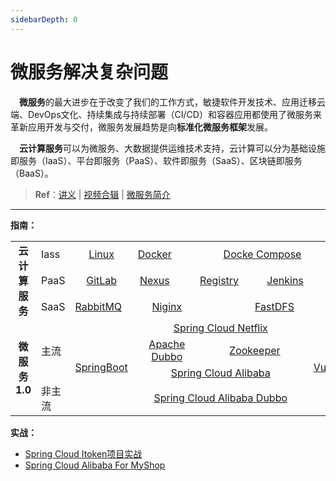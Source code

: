 ```yaml
---
sidebarDepth: 0
---
```

# 微服务解决复杂问题

​	　**微服务**的最大进步在于改变了我们的工作方式，敏捷软件开发技术、应用迁移云端、DevOps文化、持续集成与持续部署（CI/CD）和容器应用都使用了微服务来革新应用开发与交付，微服务发展趋势是向**标准化微服务框架**发展。

​	　**云计算服务**可以为微服务、大数据提供运维技术支持，云计算可以分为基础设施即服务（IaaS）、平台即服务（PaaS）、软件即服务（SaaS）、区块链即服务（BaaS）。



> **Ref**：[讲义](https://www.funtl.com/zh/guide/%E5%BE%AE%E6%9C%8D%E5%8A%A1%E8%A7%A3%E5%86%B3%E5%A4%8D%E6%9D%82%E9%97%AE%E9%A2%98.html) | [视频合辑](https://www.bilibili.com/video/av29384041) | <a href="./introduce.html" target="_blank">微服务简介</a>



<hr>

**指南：**

<table>
    <tr>
        <td rowspan="3" align="center"><b>云计算服务</b></td>    
        <td rowspan="1">Iass</td>
        <td align="center"><a href="./linux.html" target="_blank">Linux</a></td> 
		<td align="center"><a href="./docker.html" target="_blank">Docker</a></td>
        <td colspan="6" align="center">
            <a href="./compose.html" target="_blank">Docke Compose</a>
        </td>
    </tr>
    <tr>
    	<td>PaaS</td>
        <td align="center"><a href="./gitlab.html" target="_blank">GitLab</a></td>
        <td  colspan="2" align="center">
           <a href="./nexus.html" target="_blank">Nexus</a></td>  
        </td> 
        <td  colspan="2" align="center">
           <a href="./registry.html" target="_blank">Registry</a></td> 
        </td> 
        <td  colspan="2" align="center">
           <a href="./registry.html" target="_blank">Jenkins</a></td>
        </td> 
        <td></td
    </tr>
    <tr>
    	<td>SaaS</td>
        <td ><a href="./registry.html" target="_blank">RabbitMQ</a></td> 
        <td colspan="3" align="center">
           <a href="./registry.html" target="_blank">Niginx</a></td>
    	</td>
        <td  colspan="4" align="center">
           <a href="./registry.html" target="_blank">FastDFS</a>
        </td> 
    </tr>
    <tr>
    	<td rowspan="6"  align="center"><b>微服务1.0</b></td>
    	<td rowspan="3">主流</td> 
    	<td rowspan="4" align="center">
    	    <a href="./springboot.html" target="_blank">SpringBoot</a>
    	</td>
    	<td colspan="6" align="center">
    	    <a href="./springcloudnetflix.html" target="_blank">Spring Cloud Netflix</a>
    	</td>
    	<td  rowspan="4" align="center">
    	    <a href="./registry.html" target="_blank">VueJs</a>
    	</td>  
    </tr>
    <tr>
    	<td  colspan="3" align="center">
    	    <a href="./dubbo.html" target="_blank">Apache Dubbo</a>
    	</td> 
    	<td colspan=2 align="center">
    	   <a href="./zookeeper.html" target="_blank">Zookeeper</a>
        </td> 
    </tr>
    <tr>
    	<td colspan="6" align="center">
    	    <a href="./springcloudalibaba.html" target="_blank">Spring Cloud Alibaba</a>
    	</td>
    </tr>
    <tr>
    	<td>非主流</td> 
    	<td colspan="6" align="center">
    	    <a href="./springcloudalibabadubbo.html" target="_blank">Spring Cloud Alibaba Dubbo</a>
    	</td>
    </tr>
</table>



**实战：**

- <a href="../project/itoken-springcloudnetflix.html" target="_blank">Spring Cloud Itoken项目实战</a>
- [Spring Cloud Alibaba For MyShop]()


